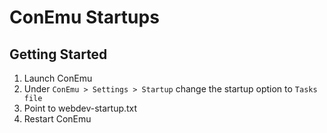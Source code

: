 # ConEmu Startups

## Getting Started

1. Launch ConEmu
2. Under `ConEmu > Settings > Startup` change the startup option to `Tasks file`
3. Point to webdev-startup.txt
4. Restart ConEmu
